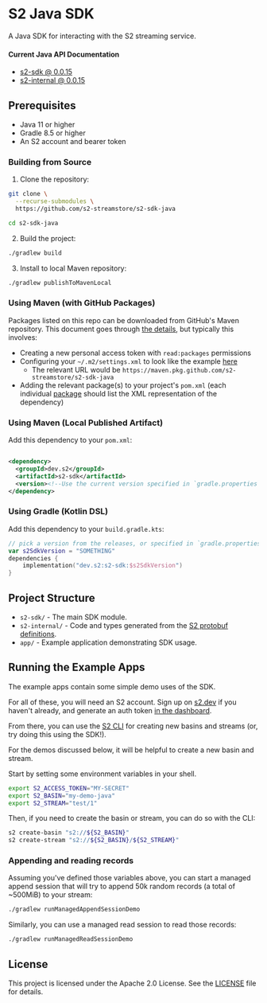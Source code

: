 # S2 Java SDK

A Java SDK for interacting with the S2 streaming service.

#### Current Java API Documentation

- [s2-sdk @ 0.0.15](https://s2-streamstore.github.io/s2-sdk-java/javadocs/s2-sdk/0.0.15/)
- [s2-internal @ 0.0.15](https://s2-streamstore.github.io/s2-sdk-java/javadocs/s2-internal/0.0.15/)

## Prerequisites

- Java 11 or higher
- Gradle 8.5 or higher
- An S2 account and bearer token

### Building from Source

1. Clone the repository:

```bash
git clone \
  --recurse-submodules \
  https://github.com/s2-streamstore/s2-sdk-java 

cd s2-sdk-java
```

2. Build the project:

```bash
./gradlew build
```

3. Install to local Maven repository:

```bash
./gradlew publishToMavenLocal
```

### Using Maven (with GitHub Packages)

Packages listed on this repo can be downloaded from GitHub's Maven repository. This document goes
through [the details](https://docs.github.com/en/packages/working-with-a-github-packages-registry/working-with-the-apache-maven-registry),
but typically this involves:

- Creating a new personal access token with `read:packages` permissions
- Configuring your
  `~/.m2/settings.xml` to look like the
  example [here](https://docs.github.com/en/packages/working-with-a-github-packages-registry/working-with-the-apache-maven-registry#authenticating-with-a-personal-access-token)
    - The relevant URL would be `https://maven.pkg.github.com/s2-streamstore/s2-sdk-java`
- Adding the relevant package(s) to your project's `pom.xml` (each
  individual [package](https://github.com/s2-streamstore/s2-sdk-java/packages/) should list the XML
  representation of the dependency)

### Using Maven (Local Published Artifact)

Add this dependency to your `pom.xml`:

```xml

<dependency>
  <groupId>dev.s2</groupId>
  <artifactId>s2-sdk</artifactId>
  <version><!--Use the current version specified in `gradle.properties`--></version>
</dependency>
```

### Using Gradle (Kotlin DSL)

Add this dependency to your `build.gradle.kts`:

```kotlin
// pick a version from the releases, or specified in `gradle.properties`
var s2SdkVersion = "SOMETHING"
dependencies {
    implementation("dev.s2:s2-sdk:$s2SdkVersion")
}
```

## Project Structure

- `s2-sdk/` - The main SDK module.
- `s2-internal/` - Code and types generated from
  the [S2 protobuf definitions](https://github.com/s2-streamstore/s2-protos).
- `app/` - Example application demonstrating SDK usage.

## Running the Example Apps

The example apps contain some simple demo uses of the SDK.

For all of these, you will need an S2 account. Sign up on [s2.dev](https://s2.dev/) if you haven't
already, and generate an auth token [in the dashboard](https://s2.dev/dashboard).

From there, you can use the [S2 CLI](https://github.com/s2-streamstore/s2-cli) for creating new
basins and streams (or, try doing this using the SDK!).

For the demos discussed below, it will be helpful to create a new basin and stream.

Start by setting some environment variables in your shell.

```bash
export S2_ACCESS_TOKEN="MY-SECRET"
export S2_BASIN="my-demo-java"
export S2_STREAM="test/1"
```

Then, if you need to create the basin or stream, you can do so with the CLI:

```bash
s2 create-basin "s2://${S2_BASIN}"
s2 create-stream "s2://${S2_BASIN}/${S2_STREAM}"
```

### Appending and reading records

Assuming you've defined those variables above, you can start a managed append session that will try
to append 50k random records (a total of ~500MiB) to your stream:

```bash
./gradlew runManagedAppendSessionDemo
```

Similarly, you can use a managed read session to read those records:

```bash
./gradlew runManagedReadSessionDemo
```

## License

This project is licensed under the Apache 2.0 License. See the [LICENSE](LICENSE) file for details.
